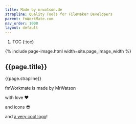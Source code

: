 ```yaml
---
title: Made by mrwatson.de
strapline: Quality Tools for FileMaker Developers
parent: fmWorkMate.com
nav_order: 1000
layout: default
---
```

1. TOC
{:toc}

{% include page-image.html width=site.page_image_width %}

## {{page.title}}

{{page.strapline}}

fmWorkmate is made by MrWatson

with love ❤️

and icons 😎

and [a very cool logo](the-mrwatson-de-logo.html)!
